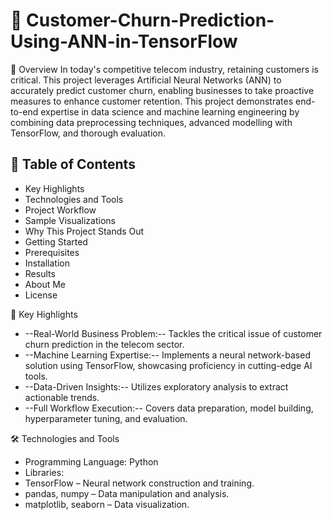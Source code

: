 # 🚀 Customer-Churn-Prediction-Using-ANN-in-TensorFlow

🌟 Overview
In today's competitive telecom industry, retaining customers is critical. This project leverages Artificial Neural Networks (ANN) to accurately predict customer churn, enabling businesses to take proactive measures to enhance customer retention.
This project demonstrates end-to-end expertise in data science and machine learning engineering by combining data preprocessing techniques, advanced modelling with TensorFlow, and thorough evaluation.



## 📑  Table of Contents
- Key Highlights
- Technologies and Tools
- Project Workflow
- Sample Visualizations
- Why This Project Stands Out
- Getting Started
- Prerequisites
- Installation
- Results
- About Me
- License
  
📌 Key Highlights
- --Real-World Business Problem:-- Tackles the critical issue of customer churn prediction in the telecom sector.
- --Machine Learning Expertise:-- Implements a neural network-based solution using TensorFlow, showcasing proficiency in cutting-edge AI tools.
- --Data-Driven Insights:-- Utilizes exploratory analysis to extract actionable trends.
- --Full Workflow Execution:-- Covers data preparation, model building, hyperparameter tuning, and evaluation.


🛠️ Technologies and Tools
- Programming Language: Python <br/>
- Libraries:
- TensorFlow – Neural network construction and training.
- pandas, numpy – Data manipulation and analysis.
- matplotlib, seaborn – Data visualization.
